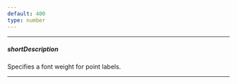```yaml
---
default: 400
type: number
---
```

---
##### shortDescription
Specifies a font weight for point labels.

---
